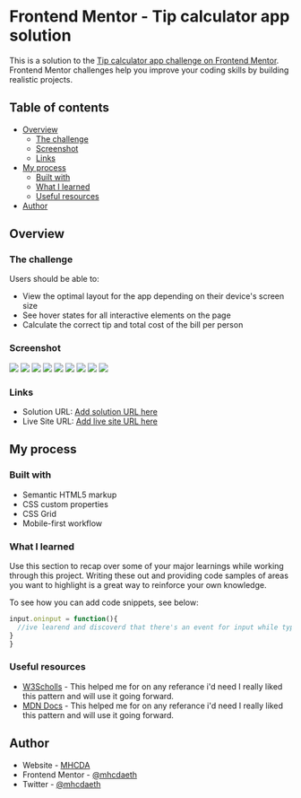 # Frontend Mentor - Tip calculator app solution

This is a solution to the [Tip calculator app challenge on Frontend Mentor](https://www.frontendmentor.io/challenges/tip-calculator-app-ugJNGbJUX). Frontend Mentor challenges help you improve your coding skills by building realistic projects.

## Table of contents

- [Overview](#overview)
  - [The challenge](#the-challenge)
  - [Screenshot](#screenshot)
  - [Links](#links)
- [My process](#my-process)
  - [Built with](#built-with)
  - [What I learned](#what-i-learned)
  - [Useful resources](#useful-resources)
- [Author](#author)


## Overview

### The challenge

Users should be able to:

- View the optimal layout for the app depending on their device's screen size
- See hover states for all interactive elements on the page
- Calculate the correct tip and total cost of the bill per person

### Screenshot

![](screenshots\1.png)
![](screenshots\2.png)
![](screenshots\3.png)
![](screenshots\4.png)
![](screenshots\5.png)
![](screenshots\6.png)
![](screenshots\7.png)
![](screenshots\8.png)
![](screenshots\9.png)


### Links

- Solution URL: [Add solution URL here](https://your-solution-url.com)
- Live Site URL: [Add live site URL here](https://your-live-site-url.com)

## My process

### Built with

- Semantic HTML5 markup
- CSS custom properties
- CSS Grid
- Mobile-first workflow

### What I learned

Use this section to recap over some of your major learnings while working through this project. Writing these out and providing code samples of areas you want to highlight is a great way to reinforce your own knowledge.

To see how you can add code snippets, see below:


```js
input.oninput = function(){
  //ive learend and discoverd that there's an event for input while typing to excute the event
}
}
```

### Useful resources

- [W3Scholls](https://www.w3schools.com) - This helped me for on any referance i'd need  I really liked this pattern and will use it going forward.
- [MDN Docs](https://www.mdndocs.com) - This helped me for on any referance i'd need  I really liked this pattern and will use it going forward.


## Author

- Website - [MHCDA](https://mhcdaeth.github.io/mhcda-eth-web-v2.0/)
- Frontend Mentor - [@mhcdaeth](https://www.frontendmentor.io/profile/mhcdaeth)
- Twitter - [@mhcdaeth](https://twitter.com/mhcdaeth)

